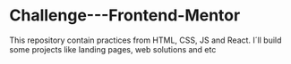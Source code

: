 # Challenge---Frontend-Mentor
This repository contain practices from HTML, CSS, JS and React. I´ll build some projects like landing pages, web solutions and etc
